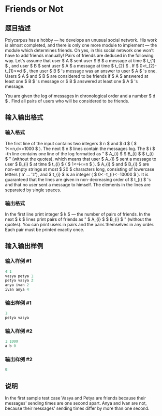 # Friends or Not

## 题目描述

Polycarpus has a hobby — he develops an unusual social network. His work is almost completed, and there is only one more module to implement — the module which determines friends. Oh yes, in this social network one won't have to add friends manually! Pairs of friends are deduced in the following way. Let's assume that user $ A $ sent user $ B $ a message at time $ t_{1} $ , and user $ B $ sent user $ A $ a message at time $ t_{2} $ . If $ 0&lt;t_{2}-t_{1}<=d $ , then user $ B $ 's message was an answer to user $ A $ 's one. Users $ A $ and $ B $ are considered to be friends if $ A $ answered at least one $ B $ 's message or $ B $ answered at least one $ A $ 's message.

You are given the log of messages in chronological order and a number $ d $ . Find all pairs of users who will be considered to be friends.

## 输入输出格式

### 输入格式

The first line of the input contains two integers $ n $ and $ d $ ( $ 1<=n,d<=1000 $ ). The next $ n $ lines contain the messages log. The $ i $ -th line contains one line of the log formatted as " $ A_{i} $ $ B_{i} $ $ t_{i} $ " (without the quotes), which means that user $ A_{i} $ sent a message to user $ B_{i} $ at time $ t_{i} $ ( $ 1<=i<=n $ ). $ A_{i} $ and $ B_{i} $ are non-empty strings at most $ 20 $ characters long, consisting of lowercase letters ('a' ... 'z'), and $ t_{i} $ is an integer ( $ 0<=t_{i}<=10000 $ ). It is guaranteed that the lines are given in non-decreasing order of $ t_{i} $ 's and that no user sent a message to himself. The elements in the lines are separated by single spaces.

### 输出格式

In the first line print integer $ k $ — the number of pairs of friends. In the next $ k $ lines print pairs of friends as " $ A_{i} $ $ B_{i} $ " (without the quotes). You can print users in pairs and the pairs themselves in any order. Each pair must be printed exactly once.

## 输入输出样例

### 输入样例 #1

```cpp
4 1
vasya petya 1
petya vasya 2
anya ivan 2
ivan anya 4

```
### 输出样例 #1

```cpp
1
petya vasya

```
### 输入样例 #2

```cpp
1 1000
a b 0

```
### 输出样例 #2

```cpp
0

```
## 说明

In the first sample test case Vasya and Petya are friends because their messages' sending times are one second apart. Anya and Ivan are not, because their messages' sending times differ by more than one second.

